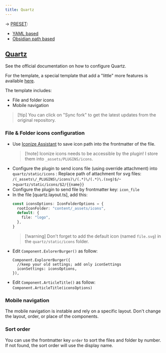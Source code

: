 ```yaml
---
title: Quartz
---
```


-> [PRESET](https://github.com/ObsidianPublisher/plugin-presets):

- [YAML based](https://github.com/ObsidianPublisher/plugin-presets/blob/main/presets/quartz-yaml-based.json)
- [Obsidian path based](https://github.com/ObsidianPublisher/plugin-presets/blob/main/presets/quartz-yaml-based.json)

## [Quartz](https://quartz.jzhao.xyz/)

See the official documentation on how to configure Quartz.

For the template, a special template that add a "little" more features is available [here](https://github.com/ObsidianPublisher/Publisher-Quartz).

The template includes:

- File and folder icons
- Mobile navigation

> [!tip] You can click on "Sync fork" to get the latest updates from the original repository.

### File & Folder icons configuration

- Use [Iconize Assistant](https://github.com/Lisandra-dev/iconize-assistant) to save icon path into the frontmatter of the file.
  > [!note] Iconize icons needs to be accessible by the plugin! I store them into `_assets/PLUGINS/icons`.
- Configure the plugin to send icons file (using override attachment) into `quartz/static/icons` : Replace path of attachment for svg files: `/(_assets\/_PLUGINS\/icons)\/(.*)\/(.*)\.(svg)$/`->`quartz/static/icons/$2/{{name}}`
- Configure the plugin to send file by frontmatter key: `icon_file`
- In the file [quartz.layout.ts], add this:
  ```ts
  const iconsOptions: IconFolderOptions = {
    rootIconFolder: "content/_assets/icons",
    default: {
      file: "logo",
    },
  }
  ```
  > [!warning] Don't forget to add the default icon (named `file.svg`) in the `quartz/static/icons` folder.
- Edit `Component.ExlorerBurger()` as follow:
  ```
  Component.ExplorerBurger({
  	//keep your old settings; add only iconSettings
  	iconSettings: iconsOptions,
  }),
  ```
- Edit `Component.ArticleTitle()` as follow: `Component.ArticleTitle(iconsOptions)`

### Mobile navigation

The mobile navigation is instable and rely on a specific layout. Don't change the layout, order, or place of the components.

### Sort order

You can use the frontmatter key `order` to sort the files and folder by number. If not found, the sort order will use the display name.